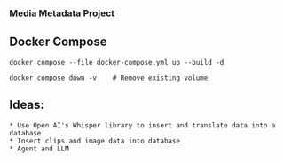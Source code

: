 ### Media Metadata Project


## Docker Compose

    docker compose --file docker-compose.yml up --build -d

    docker compose down -v    # Remove existing volume

## Ideas:

    * Use Open AI's Whisper library to insert and translate data into a database
    * Insert clips and image data into database
    * Agent and LLM

